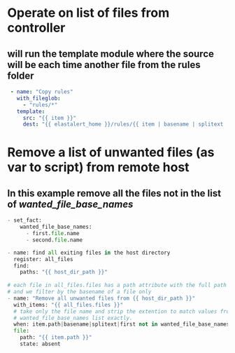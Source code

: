 # Operate on list of files from controller

## will run the template module where the source will be each time another file from the rules folder
```yaml
 - name: "Copy rules"
   with_fileglob:
     - "rules/*"
   template:
     src: "{{ item }}"
     dest: "{{ elastalert_home }}/rules/{{ item | basename | splitext | first }}"
```

# Remove a list of unwanted files (as var to script) from remote host
## In this example remove all the files not in the list of <i>wanted_file_base_names</i>
```python
- set_fact:
    wanted_file_base_names:
      - first.file.name
      - second.file.name

- name: find all exiting files in the host directory
  register: all_files
  find:
    paths: "{{ host_dir_path }}"
    
# each file in all_files.files has a path attribute with the full path
# and we filter by the basename of a file only
- name: "Remove all unwanted files from {{ host_dir_path }}"
  with_items: "{{ all_files.files }}"
  # take only the file name and strip the extention to match values from
  # wanted_file_base_names list exactly.
  when: item.path|basename|splitext|first not in wanted_file_base_names
  file:
    path: "{{ item.path }}"
    state: absent
```